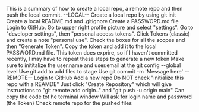 This is a summary of how to create a local repo, a remote repo and then push the local commit.
--LOCAL--
Create a local repo by using git init
Create a local README.md and .gitignore
Create a PASSWORD.md file 
  Login to GitHub. Go to upper right profile picture and select "settings". Go to "developer settings", then "personal access tokens". 
  Click Tokens (classic) and create a note "personal use". Check the boxes for all the scopes and then "Generate Token".
  Copy the token and add it to the local PASSWORD.md file. This token does exprire, so if I haven't committed recently, I may have to
  repeat these steps to generate a new token
Make sure to inititalize the user.name and user.email at the git config --global level
Use git add to add files to stage
Use git commit -m 'Message here'
--REMOTE--
Login to GitHub
Add a new repo
Do NOT check "Initialize this repo with a REAMDE"
Just click "Create Repository" which will give instructions to "git remote add origin.." and "git push -u origin main"
Can copy the code tot he terminal window
Will ask for login name and password (the Token)
Check remote repo for the pushed files
